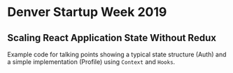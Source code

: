 # Denver Startup Week 2019

## Scaling React Application State Without Redux

Example code for talking points showing a typical state structure (Auth) and a simple implementation (Profile) using `Context` and `Hooks`.
